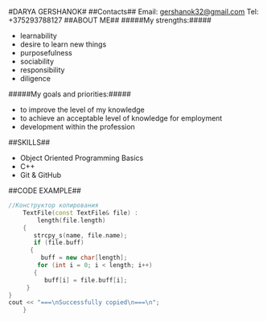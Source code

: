 #DARYA GERSHANOK#
##Contacts##
Email: gershanok32@gmail.com
Tel: +375293788127
##ABOUT ME##
#####My strengths:#####
- learnability
- desire to learn new things
- purposefulness
- sociability
- responsibility
- diligence

#####My goals and priorities:#####
- to improve the level of my knowledge
- to achieve an acceptable level of knowledge for employment
- development within the profession

##SKILLS##
- Object Oriented Programming Basics
- C++
- Git & GitHub

##CODE EXAMPLE##
```c++
//Конструктор копирования
    TextFile(const TextFile& file) :
        length(file.length)
    {
       strcpy_s(name, file.name);
       if (file.buff)
      {
         buff = new char[length];
        for (int i = 0; i < length; i++)
       {
          buff[i] = file.buff[i];
     }
}
cout << "===\nSuccessfully copied\n===\n";
    }
```